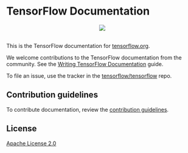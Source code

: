 # TensorFlow Documentation

<div align="center">
  <img src="https://www.tensorflow.org/images/tf_logo_transp.png"><br><br>
</div>

This is the TensorFlow documentation for [tensorflow.org](https://www.tensorflow.org).

We welcome contributions to the TensorFlow documentation from the community. See
the [Writing TensorFlow Documentation](https://www.tensorflow.org/community/documentation)
guide.

To file an issue, use the tracker in the [tensorflow/tensorflow](https://github.com/tensorflow/tensorflow/issues/new?template=20-documentation-issue.md) repo.

## Contribution guidelines

To contribute documentation, review the [contribution guidelines](CONTRIBUTING.md).

## License

[Apache License 2.0](LICENSE)
